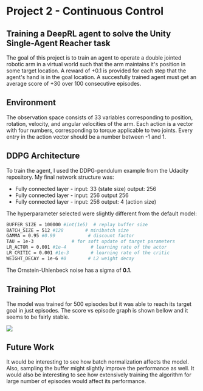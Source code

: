 # Project 2 - Continuous Control
## Training a DeepRL agent to solve the Unity Single-Agent Reacher task


The goal of this project is to train an agent to operate a double jointed robotic arm in a virtual world such that the arm maintains it's position in some target location. A reward of +0.1 is provided for each step that the agent's hand is in the goal location. A succesfully trained agent must get an average score of +30 over 100 consecutive episodes.


## Environment

The observation space consists of 33 variables corresponding to position, rotation, velocity, and angular velocities of the arm. Each action is a vector with four numbers, corresponding to torque applicable to two joints. Every entry in the action vector should be a number between -1 and 1.

## DDPG Architecture

To train the agent, I used the DDPG-pendulum example from the Udacity repository. My final network structure was:

- Fully connected layer - input: 33 (state size) output: 256
- Fully connected layer - input: 256 output 256
- Fully connected layer - input: 256 output: 4 (action size)

The hyperparameter selected were slightly different from the default model:

```bash
BUFFER_SIZE = 100000 #int(1e5)  # replay buffer size
BATCH_SIZE = 512 #128        # minibatch size
GAMMA = 0.95 #0.99            # discount factor
TAU = 1e-3              # for soft update of target parameters
LR_ACTOR = 0.001 #1e-4         # learning rate of the actor 
LR_CRITIC = 0.001 #1e-3        # learning rate of the critic
WEIGHT_DECAY = 1e-6 #0        # L2 weight decay

```
The Ornstein-Uhlenbeck noise has a sigma of **0.1**.

## Training Plot

The model was trained for 500 episodes but it was able to reach its target goal in just episodes. The score vs episode graph is shown bellow and it seems to be fairly stable.

![](reward_plot.png)

## Future Work
It would be interesting to see how batch normalization affects the model. Also, sampling the buffer might slightly improve the performance as well. It would also be interesting to see how extensively training the algorithm for large number of episodes would affect its performance.

